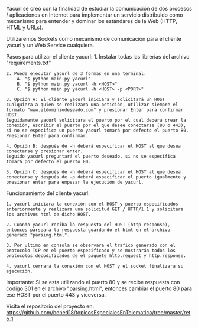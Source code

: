 Yacurl se creó con la finalidad de estudiar la comunicación de dos procesos / aplicaciones en Internet para implementar un servicio distribuido como mecanismo para entender y dominar los estándares de la Web (HTTP, HTML y URLs). 

Utilizaremos Sockets como mecanismo de comunicación para el cliente yacurl y un Web Service cualquiera.

Pasos para utilizar el cliente yacurl:
    1. Instalar todas las librerías del archivo "requirements.txt"
    
    2. Puede ejecutar yacurl de 3 formas en una terminal:
        A. "$ python main.py yacurl" 
        B. "$ python main.py yacurl -h <HOST>"
        C. "$ python main.py yacurl -h <HOST> -p <PORT>"

    3. Opción A: El cliente yacurl iniciara y solicitará un HOST cualquiera a quien se realizara una petición, utilizar siempre el formato "www.eldominiodeseado.com" y presionar Enter para confirmar HOST.
    Seguidamente yacurl solicitara el puerto por el cual deberá crear la conexión, escribir el puerto por el que desee conectarse (80 o 443), si no se especifica un puerto yacurl tomará por defecto el puerto 80. Presionar Enter para confirmar.

    4. Opción B: después de -h deberá especificar el HOST al que desea conectarse y presionar enter. 
    Seguido yacurl preguntará el puerto deseado, si no se especifica tomará por defecto el puerto 80.

    5. Opción C: después de -h deberá especificar el HOST al que desea conectarse y después de -p deberá especificar el puerto igualmente y presionar enter para empezar la ejecución de yacurl.

    

Funcionamiento del cliente yacurl:

    1. yacurl iniciara la conexión con el HOST y puerto especificados anteriormente y realizara una solicitud GET / HTTP/1.1 y solicitara los archivos html de dicho HOST.

    2. Cuando yacurl reciba la respuesta del HOST (http response), entonces parseara la respuesta guardando el html en el archivo generado "parsing.html".
    
    3. Por ultimo en consola se observara el trafico generado con el protocolo TCP en el puerto especificado y se mostrarán todos los protocolos decodificados de el paquete http.request y http.response.
    
    4. yacurl cerrará la conexión con el HOST y el socket finalizara su ejecución.

Importante: 
    Si se esta utilizando el puerto 80 y se recibe respuesta con código 301 en el archivo "parsing.html", entonces cambiar el puerto 80 para ese HOST por el puerto 443 y viceversa.



Visita el repositorio del proyecto en: https://github.com/bened18/topicosEspecialesEnTelematica/tree/master/reto_1